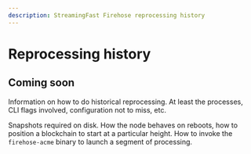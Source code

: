 ```yaml
---
description: StreamingFast Firehose reprocessing history
---
```


# Reprocessing history

## **Coming soon**

Information on how to do historical reprocessing. At least the processes, CLI flags involved, configuration not to miss, etc.

Snapshots required on disk. How the node behaves on reboots, how to position a blockchain to start at a particular height. How to invoke the `firehose-acme` binary to launch a segment of processing.
